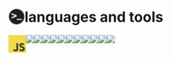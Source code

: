 ﻿# <img width="32px" align="left" src="https://raw.githubusercontent.com/github/explore/d92924b1d925bb134e308bd29c9de6c302ed3beb/topics/terminal/terminal.png"> languages and tools
<img height="35px" align="left" src="https://raw.githubusercontent.com/github/explore/80688e429a7d4ef2fca1e82350fe8e3517d3494d/topics/javascript/javascript.png">
<img height="35px" align="left" src="https://media.tproger.ru/uploads/2022/04/node_js_icon-cover-icon-original.png">
<img height="35px" align="left" src="https://cdn-icons-png.flaticon.com/512/154/154878.png">
<img height="35px" align="left" src="https://upload.wikimedia.org/wikipedia/commons/thumb/d/db/Npm-logo.svg/1200px-Npm-logo.svg.png">
<img height="35px" align="left" src="https://upload.wikimedia.org/wikipedia/commons/thumb/1/1a/JetBrains_Logo_2016.svg/1200px-JetBrains_Logo_2016.svg.png">
<img height="35px" align="left" src="https://camo.githubusercontent.com/d55d8a7f07a103454ebb77b653d9600ce27e011f78395d9713b432c8c011c76a/68747470733a2f2f646973636f72642e6a732e6f72672f7374617469632f6c6f676f2e737667">
<img height="35px" align="left" src="https://upload.wikimedia.org/wikipedia/commons/thumb/b/b2/Bootstrap_logo.svg/512px-Bootstrap_logo.svg.png">
<img height="35px" align="left" src="https://upload.wikimedia.org/wikipedia/commons/a/ad/Figma-1-logo.png">
<img height="35px" align="left" src="https://upload.wikimedia.org/wikipedia/commons/thumb/9/9a/Visual_Studio_Code_1.35_icon.svg/2048px-Visual_Studio_Code_1.35_icon.svg.png">
<img height="35px" align="left" src="https://cdn-icons-png.flaticon.com/512/5968/5968254.png">
<img height="35px" align="left" src="https://git-scm.com/images/logos/downloads/Git-Logo-2Color.png">
<img height="35px" align="left" src="https://e7.pngegg.com/pngimages/145/311/png-clipart-computer-icons-php-logo-ico-programming-code-text-trademark.png">

